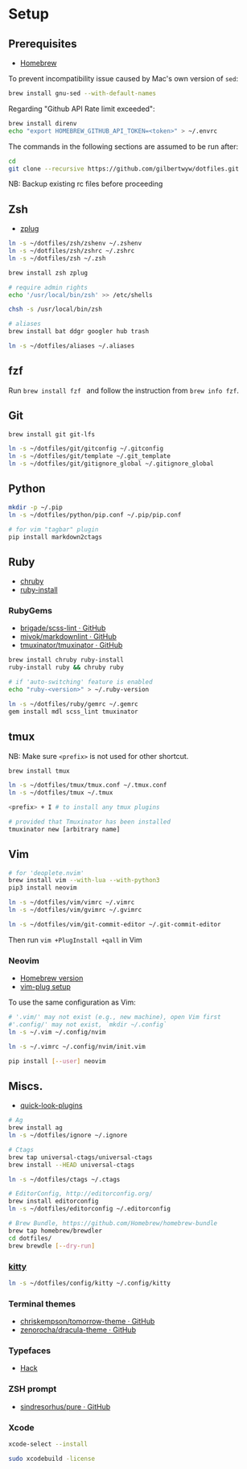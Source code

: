 # Setup

## Prerequisites

- [Homebrew](http://brew.sh/)

To prevent incompatibility issue caused by Mac's own version of `sed`:

```sh
brew install gnu-sed --with-default-names
```

Regarding "Github API Rate limit exceeded":

```sh
brew install direnv
echo "export HOMEBREW_GITHUB_API_TOKEN=<token>" > ~/.envrc
```

The commands in the following sections are assumed to be run after:

```sh
cd
git clone --recursive https://github.com/gilbertwyw/dotfiles.git
```

NB: Backup existing rc files before proceeding

## Zsh

- [zplug](https://github.com/zplug/zplug)

```sh
ln -s ~/dotfiles/zsh/zshenv ~/.zshenv
ln -s ~/dotfiles/zsh/zshrc ~/.zshrc
ln -s ~/dotfiles/zsh ~/.zsh

brew install zsh zplug

# require admin rights
echo '/usr/local/bin/zsh' >> /etc/shells

chsh -s /usr/local/bin/zsh

# aliases
brew install bat ddgr googler hub trash

ln -s ~/dotfiles/aliases ~/.aliases
```

## fzf

Run `brew install fzf ` and follow the instruction from `brew info fzf`.

## Git

```sh
brew install git git-lfs

ln -s ~/dotfiles/git/gitconfig ~/.gitconfig
ln -s ~/dotfiles/git/template ~/.git_template
ln -s ~/dotfiles/git/gitignore_global ~/.gitignore_global
```
## Python

```sh
mkdir -p ~/.pip
ln -s ~/dotfiles/python/pip.conf ~/.pip/pip.conf
```

```sh
# for vim "tagbar" plugin
pip install markdown2ctags
```

## Ruby

- [chruby](https://github.com/postmodern/chruby)
- [ruby-install](https://github.com/postmodern/ruby-install)

### RubyGems

- [brigade/scss-lint · GitHub](https://github.com/brigade/scss-lint)
- [mivok/markdownlint · GitHub](https://github.com/mivok/markdownlint)
- [tmuxinator/tmuxinator · GitHub](https://github.com/tmuxinator/tmuxinator)

```sh
brew install chruby ruby-install
ruby-install ruby && chruby ruby

# if 'auto-switching' feature is enabled
echo "ruby-<version>" > ~/.ruby-version

ln -s ~/dotfiles/ruby/gemrc ~/.gemrc
gem install mdl scss_lint tmuxinator
```

## tmux

NB: Make sure `<prefix>` is not used for other shortcut.

```sh
brew install tmux

ln -s ~/dotfiles/tmux/tmux.conf ~/.tmux.conf
ln -s ~/dotfiles/tmux ~/.tmux

<prefix> + I # to install any tmux plugins

# provided that Tmuxinator has been installed
tmuxinator new [arbitrary name]
```

## Vim

```sh
# for 'deoplete.nvim'
brew install vim --with-lua --with-python3
pip3 install neovim

ln -s ~/dotfiles/vim/vimrc ~/.vimrc
ln -s ~/dotfiles/vim/gvimrc ~/.gvimrc

ln -s ~/dotfiles/vim/git-commit-editor ~/.git-commit-editor
```

Then run `vim +PlugInstall +qall` in Vim

### Neovim 

- [Homebrew version](https://github.com/neovim/homebrew-neovim/blob/master/README.md)
- [vim-plug setup](https://github.com/junegunn/vim-plug#neovim)

To use the same configuration as Vim:

```sh
# '.vim/' may not exist (e.g., new machine), open Vim first
#'.config/' may not exist, `mkdir ~/.config`
ln -s ~/.vim ~/.config/nvim

ln -s ~/.vimrc ~/.config/nvim/init.vim

pip install [--user] neovim
```

## Miscs.

- [quick-look-plugins](https://github.com/sindresorhus/quick-look-plugins#install-all)

```sh
# Ag
brew install ag
ln -s ~/dotfiles/ignore ~/.ignore

# Ctags
brew tap universal-ctags/universal-ctags
brew install --HEAD universal-ctags

ln -s ~/dotfiles/ctags ~/.ctags

# EditorConfig, http://editorconfig.org/
brew install editorconfig
ln -s ~/dotfiles/editorconfig ~/.editorconfig

# Brew Bundle, https://github.com/Homebrew/homebrew-bundle
brew tap homebrew/brewdler
cd dotfiles/
brew brewdle [--dry-run]
```

### [kitty](https://sw.kovidgoyal.net/kitty/index.html)

```sh
ln -s ~/dotfiles/config/kitty ~/.config/kitty
```

### Terminal themes

- [chriskempson/tomorrow-theme · GitHub](https://github.com/chriskempson/tomorrow-theme)
- [zenorocha/dracula-theme · GitHub](https://github.com/zenorocha/dracula-theme)

### Typefaces

- [Hack](https://github.com/chrissimpkins/Hack#os-x)

### ZSH prompt

- [sindresorhus/pure · GitHub](https://github.com/sindresorhus/pure)

### Xcode

```sh
xcode-select --install

sudo xcodebuild -license
```
